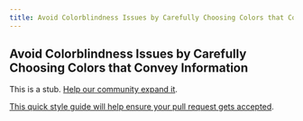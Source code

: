 ```yaml
---
title: Avoid Colorblindness Issues by Carefully Choosing Colors that Convey Information
---
```

## Avoid Colorblindness Issues by Carefully Choosing Colors that Convey Information

This is a stub. <a href='https://github.com/freecodecamp/guides/tree/master/src/pages/certifications/responsive-web-design/applied-accessibility/avoid-colorblindness-issues-by-carefully-choosing-colors-that-convey-information/index.md' target='_blank' rel='nofollow'>Help our community expand it</a>.

<a href='https://github.com/freecodecamp/guides/blob/master/README.md' target='_blank' rel='nofollow'>This quick style guide will help ensure your pull request gets accepted</a>.

<!-- The article goes here, in GitHub-flavored Markdown. Feel free to add YouTube videos, images, and CodePen/JSBin embeds  -->

